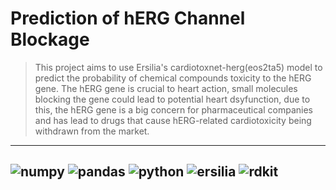 # Prediction of hERG Channel Blockage

> This project aims to use Ersilia's cardiotoxnet-herg(eos2ta5) model to predict the probability of chemical compounds   toxicity to the hERG gene. The hERG gene is crucial to heart action, small molecules blocking the gene could lead to potential heart dsyfunction, due to this, the hERG gene is a big concern for pharmaceutical companies and has lead to drugs that cause hERG-related cardiotoxicity being withdrawn from the market.

---
![numpy](https://img.shields.io/badge/Numpy-777BB4?style=for-the-badge&logo=numpy&logoColor=white)  ![pandas](https://img.shields.io/badge/Pandas-2C2D72?style=for-the-badge&logo=pandas&logoColor=white)   ![python](https://img.shields.io/badge/Python-FFD43B?style=for-the-badge&logo=python&logoColor=blue)    ![ersilia](https://img.shields.io/badge/ersilia-F7931E?style=for-the-badge&logo=scikit-learn&logoColor=white)    ![rdkit](https://img.shields.io/badge/RDKit-209117?style=for-the-badge&logo=nlp&logoColor=white)
---